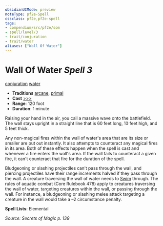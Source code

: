 ```yaml
---
obsidianUIMode: preview
noteType: pf2e-Spell
cssclass: pf2e,pf2e-spell
tags:
- compendium/src/pf2e/som
- spell/level/3
- trait/conjuration
- trait/water
aliases: ["Wall Of Water"]
---
```

# Wall Of Water *Spell 3*   
[conjuration](rules/traits/conjuration.md "Conjuration School Trait")  [water](rules/traits/water.md "Water Energy & Element Trait")  

- **Traditions** [arcane](rules/traits/arcane.md "Arcane Tradition Trait"), [primal](rules/traits/primal.md "Primal Tradition Trait")
- **Cast** [>>>](rules/core-rulebook/chapter-9-playing-the-game.md#Actions "Three-Action") 
- **Range**: 120 foot
- **Duration**: 1 minute

Raising your hand in the air, you call a massive wave onto the battlefield. The wall stays upright in a straight line that is 60 feet long, 10 feet high, and 5 feet thick.

Any non-magical fires within the wall of water's area that are its size or smaller are put out instantly. It also attempts to counteract any magical fires in its area. Both of these effects happen when the spell is cast and whenever a fire enters the wall's area. If the wall fails to counteract a given fire, it can't counteract that fire for the duration of the spell.

Bludgeoning or slashing projectiles can't pass through the wall, and piercing projectiles have their range increments halved if they pass through the wall. A creature traversing the wall of water needs to [Swim](rules/actions/swim.md) through. The rules of aquatic combat (Core Rulebook 478) apply to creatures traversing the wall of water, targeting creatures within the wall, or passing through the wall. For instance, a bludgeoning or slashing melee attack targeting a creature in the wall would take a –2 circumstance penalty.

**Spell Lists**: Elemental

*Source: Secrets of Magic p. 139*